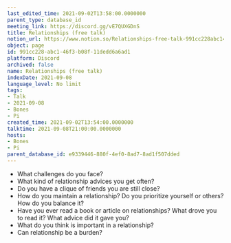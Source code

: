 ```yaml
---
last_edited_time: 2021-09-02T13:58:00.0000000
parent_type: database_id
meeting_link: https://discord.gg/vE7QUXGDnS
title: Relationships (free talk)
notion_url: https://www.notion.so/Relationships-free-talk-991cc228abc146f3b08f11dedd6a6ad1
object: page
id: 991cc228-abc1-46f3-b08f-11dedd6a6ad1
platform: Discord
archived: false
name: Relationships (free talk)
indexDate: 2021-09-08
language_level: No limit
tags:
- Talk
- 2021-09-08
- Bones
- Pi
created_time: 2021-09-02T13:54:00.0000000
talktime: 2021-09-08T21:00:00.0000000
hosts:
- Bones
- Pi
parent_database_id: e9339446-880f-4ef0-8ad7-8ad1f507dded
---
```



   - What challenges do you face?
   - What kind of relationship advices you get often?
   - Do you have a clique of friends you are still close?
   - How do you maintain a relationship? Do you prioritize yourself or others? How do you balance it?
   - Have you ever read a book or article on relationships? What drove you to read it? What advice did it gave you?
   - What do you think is important in a relationship?
   - Can relationship be a burden?










